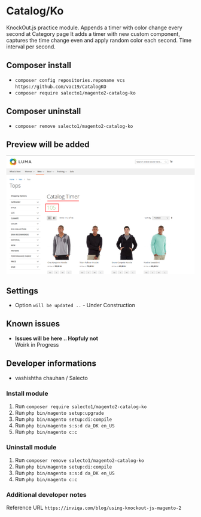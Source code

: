 # Catalog/Ko

KnockOut.js practice module. 
Appends a timer with color change every second at Category page
It adds a timer with new custom component, captures the time change even and apply random color each second. Time interval per second.

## Composer install

- `composer config repositories.reponame vcs https://github.com/vac19/CatalogKO`
- `composer require salecto1/magento2-catalog-ko`

## Composer uninstall

- `composer remove salecto1/magento2-catalog-ko`

## Preview will be added

![timer-in-categoryPage](/readme-images/Timer-at-categoryPage.png "timer-in-categoryPage")


## Settings

- Option `will be updated ..` - Under Construction

## Known issues

- **Issues will be here .. Hopfuly not**\
  Woirk in Progress

## Developer informations
- vashishtha chauhan / Salecto

### Install module
1. Run `composer require salecto1/magento2-catalog-ko`
2. Run `php bin/magento setup:upgrade`
3. Run `php bin/magento setup:di:compile`
4. Run `php bin/magento s:s:d da_DK en_US`
5. Run `php bin/magento c:c`

### Uninstall module
1. Run `composer remove salecto1/magento2-catalog-ko`
2. Run `php bin/magento setup:di:compile`
3. Run `php bin/magento s:s:d da_DK en_US`
4. Run `php bin/magento c:c`

### Additional developer notes
Reference URL `https://inviqa.com/blog/using-knockout-js-magento-2`
